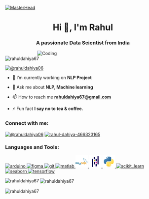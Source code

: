 [![MasterHead](https://blog.uber-cdn.com/cdn-cgi/image/width=2160,quality=80,onerror=redirect,format=auto/wp-content/uploads/2016/05/sf_header_slow.gif)](https://rahuldahiya67.io)
<h1 align="center">Hi 👋, I'm Rahul</h1>
<h3 align="center">A passionate Data Scientist from India</h3>
<img align="right" alt="Coding" width="400" src="https://cdn.sanity.io/images/ordgikwe/production/a830c5182852e35bcd0dc07b90122f07ecd15f48-700x525.gif?w=700&h=525&auto=format">

<p align="left"> <img src="https://komarev.com/ghpvc/?username=rahuldahiya67&label=Profile%20views&color=0e75b6&style=flat" alt="rahuldahiya67" /> </p>

<p align="left"> <a href="https://twitter.com/@rahuldahiya06" target="blank"><img src="https://img.shields.io/twitter/follow/@rahuldahiya06?logo=twitter&style=for-the-badge" alt="@rahuldahiya06" /></a> </p>

- 🔭 I’m currently working on **NLP Project**

- 💬 Ask me about **NLP, Machine learning**

- 📫 How to reach me **rahuldahiya67@gmail.com**

- ⚡ Fun fact **I say no to tea & coffee.**

<h3 align="left">Connect with me:</h3>
<p align="left">
<a href="https://twitter.com/@rahuldahiya06" target="blank"><img align="center" src="https://raw.githubusercontent.com/rahuldkjain/github-profile-readme-generator/master/src/images/icons/Social/twitter.svg" alt="@rahuldahiya06" height="30" width="40" /></a>
<a href="https://linkedin.com/in/rahul-dahiya-466323165" target="blank"><img align="center" src="https://raw.githubusercontent.com/rahuldkjain/github-profile-readme-generator/master/src/images/icons/Social/linked-in-alt.svg" alt="rahul-dahiya-466323165" height="30" width="40" /></a>
</p>

<h3 align="left">Languages and Tools:</h3>
<p align="left"> <a href="https://www.arduino.cc/" target="_blank" rel="noreferrer"> <img src="https://cdn.worldvectorlogo.com/logos/arduino-1.svg" alt="arduino" width="40" height="40"/> </a> <a href="https://www.figma.com/" target="_blank" rel="noreferrer"> <img src="https://www.vectorlogo.zone/logos/figma/figma-icon.svg" alt="figma" width="40" height="40"/> </a> <a href="https://git-scm.com/" target="_blank" rel="noreferrer"> <img src="https://www.vectorlogo.zone/logos/git-scm/git-scm-icon.svg" alt="git" width="40" height="40"/> </a> <a href="https://www.mathworks.com/" target="_blank" rel="noreferrer"> <img src="https://upload.wikimedia.org/wikipedia/commons/2/21/Matlab_Logo.png" alt="matlab" width="40" height="40"/> </a> <a href="https://www.mysql.com/" target="_blank" rel="noreferrer"> <img src="https://raw.githubusercontent.com/devicons/devicon/master/icons/mysql/mysql-original-wordmark.svg" alt="mysql" width="40" height="40"/> </a> <a href="https://pandas.pydata.org/" target="_blank" rel="noreferrer"> <img src="https://raw.githubusercontent.com/devicons/devicon/2ae2a900d2f041da66e950e4d48052658d850630/icons/pandas/pandas-original.svg" alt="pandas" width="40" height="40"/> </a> <a href="https://www.python.org" target="_blank" rel="noreferrer"> <img src="https://raw.githubusercontent.com/devicons/devicon/master/icons/python/python-original.svg" alt="python" width="40" height="40"/> </a> <a href="https://scikit-learn.org/" target="_blank" rel="noreferrer"> <img src="https://upload.wikimedia.org/wikipedia/commons/0/05/Scikit_learn_logo_small.svg" alt="scikit_learn" width="40" height="40"/> </a> <a href="https://seaborn.pydata.org/" target="_blank" rel="noreferrer"> <img src="https://seaborn.pydata.org/_images/logo-mark-lightbg.svg" alt="seaborn" width="40" height="40"/> </a> <a href="https://www.tensorflow.org" target="_blank" rel="noreferrer"> <img src="https://www.vectorlogo.zone/logos/tensorflow/tensorflow-icon.svg" alt="tensorflow" width="40" height="40"/> </a> </p>

<p><img align="left" src="https://github-readme-stats.vercel.app/api/top-langs?username=rahuldahiya67&show_icons=true&locale=en&layout=compact" alt="rahuldahiya67" /></p>

<p>&nbsp;<img align="center" src="https://github-readme-stats.vercel.app/api?username=rahuldahiya67&show_icons=true&locale=en" alt="rahuldahiya67" /></p>

<p><img align="center" src="https://github-readme-streak-stats.herokuapp.com/?user=rahuldahiya67&" alt="rahuldahiya67" /></p>
